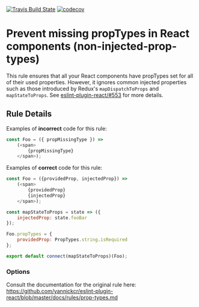 [![Travis Build State](https://travis-ci.org/ammaraskar/eslint-injected-proptypes.svg?branch=master)](https://travis-ci.org/ammaraskar/eslint-injected-proptypes)
[![codecov](https://codecov.io/gh/ammaraskar/eslint-injected-proptypes/branch/master/graph/badge.svg)](https://codecov.io/gh/ammaraskar/eslint-injected-proptypes)

# Prevent missing propTypes in React components (non-injected-prop-types)

This rule ensures that all your React components have propTypes set for all of their used properties.
However, it ignores common injected properties such as those introduced by Redux's `mapDispatchToProps` and
`mapStateToProps`. See [eslint-plugin-react/#553](https://github.com/yannickcr/eslint-plugin-react/issues/553) 
for more details.

## Rule Details

Examples of **incorrect** code for this rule:

```js
const Foo = ({ propMissingType }) => 
    (<span>
        {propMissingType}
    </span>);
```

Examples of **correct** code for this rule:

```js
const Foo = ({providedProp, injectedProp}) =>
    (<span>
        {providedProp}
        {injectedProp}
    </span>);

const mapStateToProps = state => ({
    injectedProp: state.fooBar
});

Foo.propTypes = {
    providedProp: PropTypes.string.isRequired
};

export default connect(mapStateToProps)(Foo);
```

### Options

Consult the documentation for the original rule here: 
https://github.com/yannickcr/eslint-plugin-react/blob/master/docs/rules/prop-types.md
